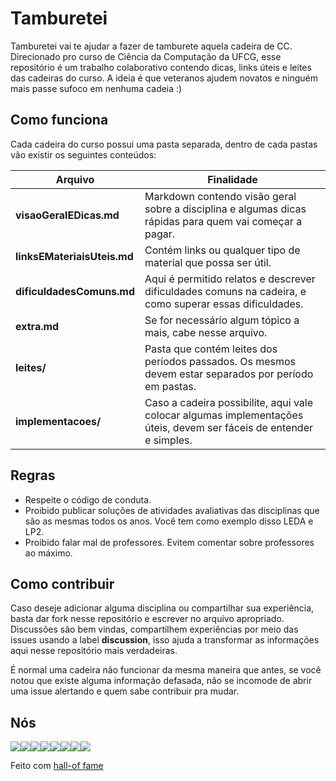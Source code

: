 # Tamburetei
Tamburetei vai te ajudar a fazer de tamburete aquela cadeira de CC. Direcionado pro curso de Ciência da Computação da UFCG, esse repositório é um trabalho colaborativo contendo dicas, links úteis e leites das cadeiras do curso. A ideia é que veteranos ajudem novatos e ninguém mais passe sufoco em nenhuma cadeia :)

## Como funciona

Cada cadeira do curso possui uma pasta separada, dentro de cada pastas vão existir os seguintes conteúdos:


Arquivo | Finalidade
------- | -----------
**visaoGeralEDicas.md** | Markdown contendo visão geral sobre a disciplina e algumas dicas rápidas para quem vai começar a pagar.
**linksEMateriaisUteis.md** | Contém links ou qualquer tipo de material que possa ser útil.
**dificuldadesComuns.md** | Aqui é permitido relatos e descrever dificuldades comuns na cadeira, e como superar essas dificuldades.
**extra.md** | Se for necessário algum tópico a mais, cabe nesse arquivo.
**leites/** | Pasta que contém leites dos períodos passados. Os mesmos devem estar separados por período em pastas.
**implementacoes/** | Caso a cadeira possibilite, aqui vale colocar algumas implementações úteis, devem ser fáceis de entender e simples.

## Regras

- Respeite o código de conduta.
- Proibido publicar soluções de atividades avaliativas das disciplinas que são as mesmas todos os anos. Você tem como exemplo disso LEDA e LP2.
- Proibido falar mal de professores. Evitem comentar sobre professores ao máximo.

## Como contribuir

Caso deseje adicionar alguma disciplina ou compartilhar sua experiência, basta dar fork nesse repositório e escrever no arquivo apropriado. Discussões são bem vindas, compartilhem experiências por meio das issues usando a label **discussion**, isso ajuda a transformar as informações aqui nesse repositório mais verdadeiras.

É normal uma cadeira não funcionar da mesma maneira que antes, se você notou que existe alguma informação defasada, não se incomode de abrir uma issue alertando e quem sabe contribuir pra mudar.

## Nós

[![](https://sourcerer.io/fame/thayannevls/OpenDevUFCG/Tamburetei/images/0)](https://sourcerer.io/fame/thayannevls/OpenDevUFCG/Tamburetei/links/0)[![](https://sourcerer.io/fame/thayannevls/OpenDevUFCG/Tamburetei/images/1)](https://sourcerer.io/fame/thayannevls/OpenDevUFCG/Tamburetei/links/1)[![](https://sourcerer.io/fame/thayannevls/OpenDevUFCG/Tamburetei/images/2)](https://sourcerer.io/fame/thayannevls/OpenDevUFCG/Tamburetei/links/2)[![](https://sourcerer.io/fame/thayannevls/OpenDevUFCG/Tamburetei/images/3)](https://sourcerer.io/fame/thayannevls/OpenDevUFCG/Tamburetei/links/3)[![](https://sourcerer.io/fame/thayannevls/OpenDevUFCG/Tamburetei/images/4)](https://sourcerer.io/fame/thayannevls/OpenDevUFCG/Tamburetei/links/4)[![](https://sourcerer.io/fame/thayannevls/OpenDevUFCG/Tamburetei/images/5)](https://sourcerer.io/fame/thayannevls/OpenDevUFCG/Tamburetei/links/5)[![](https://sourcerer.io/fame/thayannevls/OpenDevUFCG/Tamburetei/images/6)](https://sourcerer.io/fame/thayannevls/OpenDevUFCG/Tamburetei/links/6)[![](https://sourcerer.io/fame/thayannevls/OpenDevUFCG/Tamburetei/images/7)](https://sourcerer.io/fame/thayannevls/OpenDevUFCG/Tamburetei/links/7)

Feito com [hall-of fame](https://github.com/sourcerer-io/hall-of-fame)